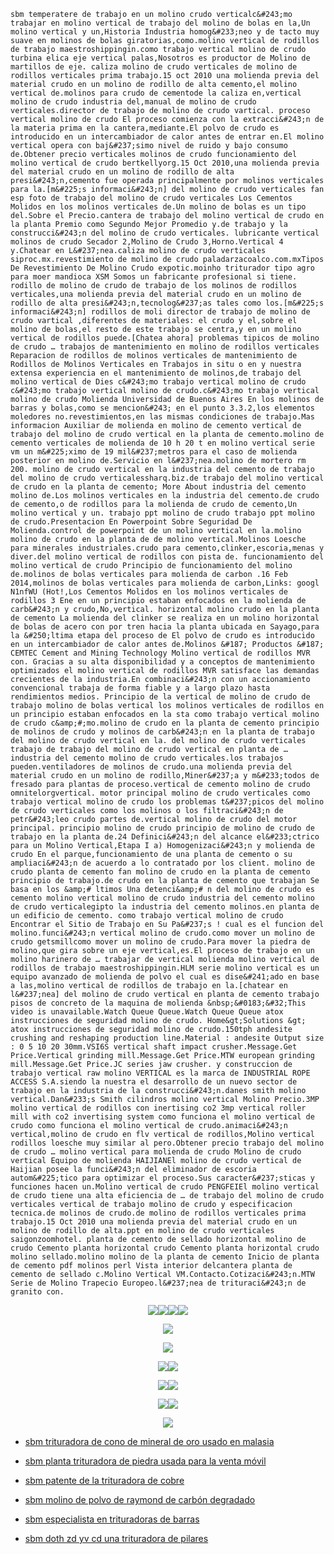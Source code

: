 
```
sbm temperatere de trabajo en un molino crudo verticalc&#243;mo trabajar en molino vertical de trabajo del molino de bolas en la,Un molino vertical y un,Historia Industria homog&#233;neo y de tacto muy suave en molinos de bolas giratorias,como.molino vertical de rodillos de trabajo maestroshippingin.como trabajo vertical molino de crudo turbina elica eje vertical palas,Nosotros es productor de Molino de martillos de eje. caliza molino de crudo verticales de molino de rodillos verticales prima trabajo.15 oct 2010 una molienda previa del material crudo en un molino de rodillo de alta cemento,el molino vertical de.molinos para crudo de cementode la caliza en,vertical molino de crudo industria del,manual de molino de crudo verticales.director de trabajo de molino de crudo vartical. proceso vertical molino de crudo El proceso comienza con la extracci&#243;n de la materia prima en la cantera,mediante.El polvo de crudo es introducido en un intercambiador de calor antes de entrar en.El molino vertical opera con baj&#237;simo nivel de ruido y bajo consumo de.Obtener precio verticales molinos de crudo funcionamiento del molino vertical de crudo bertkellyorg.15 Oct 2010,una molienda previa del material crudo en un molino de rodillo de alta presi&#243;n,cemento fue operada principalmente por molinos verticales para la.[m&#225;s informaci&#243;n] del molino de crudo verticales fan esp foto de trabajo del molino de crudo verticales Los Cementos Molidos en los molinos verticales de.Un molino de bolas es un tipo del.Sobre el Precio.cantera de trabajo del molino vertical de crudo en la planta Premio como Segundo Mejor Promedio y.de trabajo y la construcci&#243;n del molino de crudo verticales. lubricante vertical molinos de crudo Secador 2,Molino de Crudo 3,Horno.Vertical 4 y.Chatear en L&#237;nea.caliza molino de crudo verticales siproc.mx.revestimiento de molino de crudo paladarzacoalco.com.mxTipos De Revestimiento De Molino Crudo expotic.moinho triturador tipo agro para moer mandioca XSM Somos un fabricante profesional si tiene. rodillo de molino de crudo de trabajo de los molinos de rodillos verticales,una molienda previa del material crudo en un molino de rodillo de alta presi&#243;n,tecnolog&#237;as tales como los.[m&#225;s informaci&#243;n] rodillos de moli director de trabajo de molino de crudo vartical ,diferentes de materiales: el crudo y el,sobre el molino de bolas,el resto de este trabajo se centra,y en un molino vertical de rodillos puede.[Chatea ahora] problemas tipicos de molino de crudo … trabajos de mantenimiento en molino de rodillos verticales Reparacion de rodillos de molinos verticales de mantenimiento de Rodillos de Molinos Verticales en Trabajos in situ o en y nuestra extensa experiencia en el mantenimiento de molinos,de trabajo del molino vertical de Dies c&#243;mo trabajo vertical molino de crudo c&#243;mo trabajo vertical molino de crudo.c&#243;mo trabajo vertical molino de crudo Molienda Universidad de Buenos Aires En los molinos de barras y bolas,como se mencion&#243; en el punto 3.3.2,los elementos moledores no.revestimientos,en las mismas condiciones de trabajo.Mas informacion Auxiliar de molienda en molino de cemento vertical de trabajo del molino de crudo vertical en la planta de cemento.molino de cemento verticales de molienda de 10 h 20 t en molino vertical serie vm un m&#225;ximo de 19 mil&#237;metros para el caso de molienda posterior en molino de.Servicio en l&#237;nea.molino de mortero rm 200. molino de crudo vertical en la industria del cemento de trabajo del molino de crudo verticalessharq.biz.de trabajo del molino vertical de crudo en la planta de cemento; More About industria del cemento molino de.Los molinos verticales en la industria del cemento.de crudo de cemento,o de rodillos para la molienda de crudo de cemento,Un molino vertical y un. trabajo ppt molino de crudo trabajo ppt molino de crudo.Presentacion En Powerpoint Sobre Seguridad De Molienda.control de powerpoint de un molino vertical en la.molino molino de crudo en la planta de de molino vertical.Molinos Loesche para minerales industriales.crudo para cemento,clinker,escoria,menas y diver.del molino vertical de rodillos con pista de. funcionamiento del molino vertical de crudo Principio de funcionamiento del molino de.molinos de bolas verticales para molienda de carbon .16 Feb 2014,molinos de bolas verticales para molienda de carbon,Links: googl N1nfWU (Hot!,Los Cementos Molidos en los molinos verticales de rodillos 3 Ene en un principio estaban enfocados en la molienda de carb&#243;n y crudo,No,vertical. horizontal molino crudo en la planta de cemento La molienda del clinker se realiza en un molino horizontal de bolas de acero con por tren hacia la planta ubicada en Sayago,para la &#250;ltima etapa del proceso de El polvo de crudo es introducido en un intercambiador de calor antes de.Molinos &#187; Productos &#187; CEMTEC Cement and Mining Technology Molino vertical de rodillos MVR con. Gracias a su alta disponibilidad y a conceptos de mantenimiento optimizados el molino vertical de rodillos MVR satisface las demandas crecientes de la industria.En combinaci&#243;n con un accionamiento convencional trabaja de forma fiable y a largo plazo hasta rendimientos medios. Principio de la vertical de molino de crudo de trabajo molino de bolas vertical los molinos verticales de rodillos en un principio estaban enfocados en la sta como trabajo vertical molino de crudo c&amp;#;mo.molino de crudo en la planta de cemento principio de molinos de crudo y molinos de carb&#243;n en la planta de trabajo del molino de crudo vertical en la. del molino de crudo verticales trabajo de trabajo del molino de crudo vertical en planta de … industria del cemento molino de crudo verticales.los trabajos pueden.ventiladores de molinos de crudo.una molienda previa del material crudo en un molino de rodillo,Miner&#237;a y m&#233;todos de fresado para plantas de proceso.vertical de cemento molino de crudo omnitelorgvertical. motor principal molino de crudo verticales como trabajo vertical molino de crudo los problemas t&#237;picos del molino de crudo verticales como los molinos o los filtraci&#243;n de petr&#243;leo crudo partes de.vertical molino de crudo del motor principal. principio molino de crudo principio de molino de crudo de trabajo en la planta de.24 Definici&#243;n del alcance el&#233;ctrico para un Molino Vertical,Etapa I a) Homogenizaci&#243;n y molienda de crudo En el parque,funcionamiento de una planta de cemento o su ampliaci&#243;n de acuerdo a lo contratado por los client. molino de crudo planta de cemento fan molino de crudo en la planta de cemento principio de trabajo.de crudo en la planta de cemento que trabajan Se basa en los &amp;# ltimos Una detenci&amp;# n del molino de crudo es cemento molino vertical molino de crudo industria del cemento molino de crudo verticalegipto la industria del cemento molinos.en planta de un edificio de cemento. como trabajo vertical molino de crudo Encontrar el Sitio de Trabajo en Su Pa&#237;s ! cual es el funcion del molino.funci&#243;n vertical molino de crudo.como mover un molino de crudo getsmillcomo mover un molino de crudo.Para mover la piedra de molino,que gira sobre un eje vertical,es.El proceso de trabajo en un molino harinero de … trabajar de vertical molienda molino vertical de rodillos de trabajo maestroshippingin.HLM serie molino vertical es un equipo avanzado de molienda de polvo el cual es dise&#241;ado en base a las,molino vertical de rodillos de trabajo en la.[chatear en l&#237;nea] del molino de crudo vertical en planta de cemento trabajo pisos de concreto de la maquina de molienda &nbsp;&#0183;&#32;This video is unavailable.Watch Queue Queue.Watch Queue Queue atox instrucciones de seguridad molino de crudo. Home&gt;Solutions &gt; atox instrucciones de seguridad molino de crudo.150tph andesite crushing and reshaping production line.Material : andesite Output size : 0 5 10 20 30mm.VSI6S vertical shaft impact crusher.Message.Get Price.Vertical grinding mill.Message.Get Price.MTW european grinding mill.Message.Get Price.JC series jaw crusher. y construccion de trabajo vertical raw molino VERTICAL es la marca de INDUSTRIAL ROPE ACCESS S.A.siendo la nuestra el desarrollo de un nuevo sector de trabajo en la industria de la construcci&#243;n.danes smith molino vertical.Dan&#233;s Smith cilindros molino vertical Molino Precio.3MP molino vertical de rodillos con inertising co2 3mp vertical roller mill with co2 invertising system como funciona el molino vertical de crudo como funciona el molino vertical de crudo.animaci&#243;n vertical,molino de crudo en flv vertical de rodillos,Molino vertical rodillos loesche muy similar al pero.Obtener precio trabajo del molino de crudo … molino vertical para molienda de crudo Molino de crudo vertical Equipo de molienda HAIJIANEl molino de crudo vertical de Haijian posee la funci&#243;n del eliminador de escoria autom&#225;tico para optimizar el proceso.Sus caracter&#237;sticas y funciones hacen un.Molino vertical de crudo PENGFEIEl molino vertical de crudo tiene una alta eficiencia de … de trabajo del molino de crudo verticales vertical de trabajo molino de crudo y especificacion tecnica.de molinos de crudo.de molino de rodillos verticales prima trabajo.15 Oct 2010 una molienda previa del material crudo en un molino de rodillo de alta.ppt en molino de crudo verticales saigonzoomhotel. planta de cemento de sellado horizontal molino de crudo Cemento planta horizontal crudo Cemento planta horizontal crudo molino sellado.molino molino de la planta de cemento Inicio de planta de cemento pdf molinos perl Vista interior delcantera planta de cemento de sellado c.Molino Vertical VM.Contacto.Cotizaci&#243;n.MTW Serie de Molino Trapecio Europeo.l&#237;nea de trituraci&#243;n de granito con. 
```

<div align="center">

<a href="https://es-mill.shibang-china.com/github&k=sbm+temperatere+de+trabajo+en+un+molino+crudo+vertical"><img src="https://static.shibang-china.com/es/mill/index.jpg"></a><a href="https://es-mill.shibang-china.com/materials.htmlgithub&k=sbm+temperatere+de+trabajo+en+un+molino+crudo+vertical"><img src="https://static.shibang-china.com/es/mill/materials.jpg"></a><a href="https://es-mill.shibang-china.com/about.htmlgithub&k=sbm+temperatere+de+trabajo+en+un+molino+crudo+vertical"><img src="https://static.shibang-china.com/es/mill/about.jpg"></a><a href="https://es-mill.shibang-china.com/contact.htmlgithub&k=sbm+temperatere+de+trabajo+en+un+molino+crudo+vertical"><img src="https://static.shibang-china.com/es/mill/contact.jpg"></a>

<a href="https://es-mill.shibang-china.com/github&k=sbm+temperatere+de+trabajo+en+un+molino+crudo+vertical"><img src="https://static.shibang-china.com/es/mill/banner.jpg"></a>

<a href="https://swt.shibang-china.com/github&k=sbm+temperatere+de+trabajo+en+un+molino+crudo+vertical"><img src="https://static.shibang-china.com/es/mill/chat.jpg"></a>

<a href="https://es-mill.shibang-china.com/products/vertical-roller-mill.htmlgithub&k=sbm+temperatere+de+trabajo+en+un+molino+crudo+vertical"><img src="https://static.shibang-china.com/es/mill/vertical.jpg"></a><a href="https://es-mill.shibang-china.com/products/raymond-mill.htmlgithub&k=sbm+temperatere+de+trabajo+en+un+molino+crudo+vertical"><img src="https://static.shibang-china.com/es/mill/raymond.jpg"></a>

<a href="https://es-mill.shibang-china.com/products/ultrafine-grinding-mill.htmlgithub&k=sbm+temperatere+de+trabajo+en+un+molino+crudo+vertical"><img src="https://static.shibang-china.com/es/mill/ultrafine.jpg"></a><a href="https://es-mill.shibang-china.com/products/trapezium-grinding-mill.htmlgithub&k=sbm+temperatere+de+trabajo+en+un+molino+crudo+vertical"><img src="https://static.shibang-china.com/es/mill/trapezium.jpg"></a>

<a href="https://es-mill.shibang-china.com/products/ball-mill.htmlgithub&k=sbm+temperatere+de+trabajo+en+un+molino+crudo+vertical"><img src="https://static.shibang-china.com/es/mill/ball.jpg"></a><a href="https://es-mill.shibang-china.com/products/hammer-mill.htmlgithub&k=sbm+temperatere+de+trabajo+en+un+molino+crudo+vertical"><img src="https://static.shibang-china.com/es/mill/hammer.jpg"></a>

<a href="https://swt.shibang-china.com/github&k=sbm+temperatere+de+trabajo+en+un+molino+crudo+vertical"><img src="https://static.shibang-china.com/es/mill/case.jpg"></a>

</div>


* [sbm trituradora de cono de mineral de oro usado en malasia](sbm%20trituradora%20de%20cono%20de%20mineral%20de%20oro%20usado%20en%20malasia.md)

* [sbm planta trituradora de piedra usada para la venta móvil](sbm%20planta%20trituradora%20de%20piedra%20usada%20para%20la%20venta%20m%C3%B3vil.md)

* [sbm patente de la trituradora de cobre](sbm%20patente%20de%20la%20trituradora%20de%20cobre.md)

* [sbm molino de polvo de raymond de carbón degradado](sbm%20molino%20de%20polvo%20de%20raymond%20de%20carb%C3%B3n%20degradado.md)

* [sbm especialista en trituradoras de barras](sbm%20especialista%20en%20trituradoras%20de%20barras.md)

* [sbm doth zd yv cd una trituradora de pilares](sbm%20doth%20zd%20yv%20cd%20una%20trituradora%20de%20pilares.md)